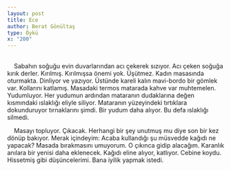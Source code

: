 ```yaml
---
layout: post
title: Ece
author: Berat Gönültaş
type: Öykü
x: "200"
---
```

<br/>
&nbsp;&nbsp;&nbsp;&nbsp;Sabahın soğuğu evin duvarlarından acı çekerek sızıyor. Acı çeken soğuğa kırık derler. Kırılmış. Kırılmışsa önemi yok. Üşütmez. Kadın masasında oturmakta. Dinliyor ve yazıyor. Üstünde kareli kalın mavi-bordo bir gömlek var. Kollarını katlamış. Masadaki termos matarada kahve var muhtemelen. Yudumluyor. Her yudumun ardından mataranın dudaklarına değen kısmındaki ıslaklığı eliyle siliyor. Mataranın yüzeyindeki tırtıklara dokunduruyor tırnaklarını şimdi. Bir yudum daha alıyor. Bu defa ıslaklığı silmedi.

&nbsp;&nbsp;&nbsp;&nbsp;Masayı topluyor. Çıkacak. Herhangi bir şey unutmuş mu diye son bir kez dönüp bakıyor. Merak içindeyim: Acaba kullandığı şu müsvedde kağıdı ne yapacak? Masada bırakmasını umuyorum. O çıkınca gidip alacağım. Karanlık anılara bir yenisi daha eklenecek. Kağıdı eline alıyor, katlıyor. Cebine koydu. Hissetmiş gibi düşüncelerimi. Bana iyilik yapmak istedi.
